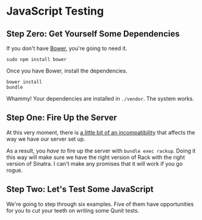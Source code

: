 # JavaScript Testing

## Step Zero: Get Yourself Some Dependencies

If you don't have [Bower](http://bower.io), you're going to need it.

```shell
sudo npm install bower
```

Once you have Bower, install the dependencies.

```shell
bower install
bundle
```

Whammy! Your dependencies are installed in `./vendor`. The system works.

## Step One: Fire Up the Server

At this very moment, there is [a little bit of an incompatibility](https://github.com/sinatra/sinatra/pull/907) that affects the way we have our server set up.

As a result, you *have to* fire up the server with `bundle exec rackup`. Doing it this way will make sure we have the right version of Rack with the right version of Sinatra. I can't make any promises that it will work if you go rogue.

## Step Two: Let's Test Some JavaScript

We're going to step through six examples. Five of them have opportunities for you to cut your teeth on writing some Qunit tests.